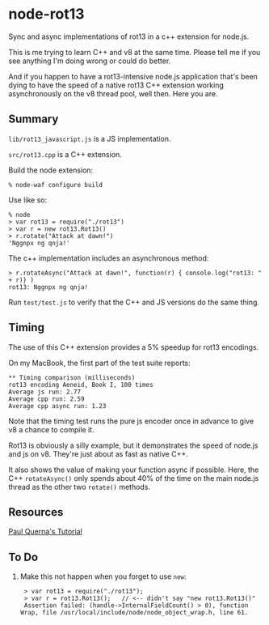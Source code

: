 node-rot13
==========

Sync and async implementations of rot13 in a c++ extension for node.js.

This is me trying to learn C++ and v8 at the same time.  Please tell me if you
see anything I'm doing wrong or could do better.

And if you happen to have a rot13-intensive node.js application that's been
dying to have the speed of a native rot13 C++ extension working asynchronously
on the v8 thread pool, well then.  Here you are.

Summary
-------

`lib/rot13_javascript.js` is a JS implementation.

`src/rot13.cpp` is a C++ extension.

Build the node extension:

    % node-waf configure build

Use like so:

    % node
    > var rot13 = require("./rot13")
    > var r = new rot13.Rot13()
    > r.rotate("Attack at dawn!")
    'Nggnpx ng qnja!'

The c++ implementation includes an asynchronous method:

    > r.rotateAsync("Attack at dawn!", function(r) { console.log("rot13: " + r)} )
    rot13: Nggnpx ng qnja!

Run `test/test.js` to verify that the C++ and JS versions do the same thing.

Timing
------

The use of this C++ extension provides a 5% speedup for rot13 encodings.  

On my MacBook, the first part of the test suite reports:

    ** Timing comparison (milliseconds)
    rot13 encoding Aeneid, Book I, 100 times
    Average js run: 2.77
    Average cpp run: 2.59
    Average cpp async run: 1.23

Note that the timing test runs the pure js encoder once in advance to give v8 a
chance to compile it.  

Rot13 is obviously a silly example, but it demonstrates the speed of node.js
and js on v8.  They're just about as fast as native C++.

It also shows the value of making your function async if possible.  Here, the
C++ `rotateAsync()` only spends about 40% of the time on the main node.js
thread as the other two `rotate()` methods.

Resources
---------

[Paul Querna's Tutorial](https://www.cloudkick.com/blog/2010/aug/23/writing-nodejs-native-extensions/)

To Do
-----

1. Make this not happen when you forget to use `new`:

        > var rot13 = require("./rot13");
        > var r = rot13.Rot13();   // <-- didn't say "new rot13.Rot13()"
        Assertion failed: (handle->InternalFieldCount() > 0), function Wrap, file /usr/local/include/node/node_object_wrap.h, line 61.



